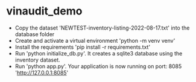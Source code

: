 # vinaudit_demo

- Copy the dataset 'NEWTEST-inventory-listing-2022-08-17.txt' into the database folder
- Create and activate a virtual environment 'python -m venv venv'
- Install the requirements 'pip install -r requirements.txt'
- Run 'python initialize_db.py'. It creates a sqlite3 database using the inventory dataset.
- Run 'python app.py'. Your application is now running on port: 8085 'http://127.0.0.1:8085'
